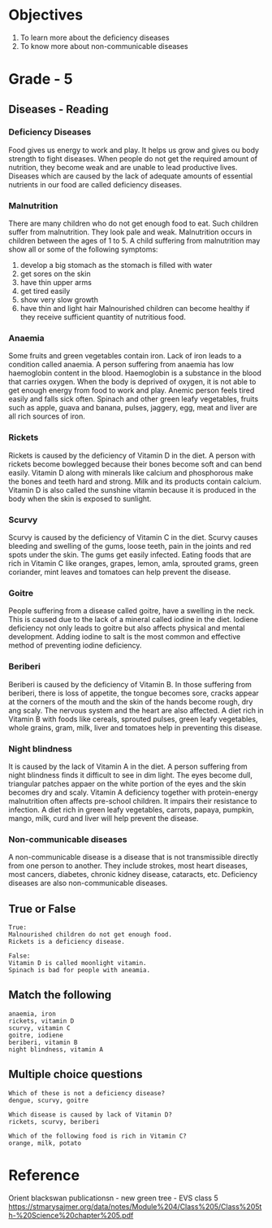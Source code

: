 # Objectives
1. To learn more about the deficiency diseases 
2. To know more about non-communicable diseases

# Grade - 5
## Diseases - Reading
### Deficiency Diseases
Food gives us energy to work and play. It helps us grow and gives ou body strength to fight diseases. When people do not get the required amount of nutrition, they become weak and are unable to lead productive lives. Diseases which are caused by the lack of adequate amounts of essential nutrients in our food are called deficiency diseases.

### Malnutrition
There are many children who do not get enough food to eat. Such children suffer from malnutrition. They look pale and weak. Malnutrition occurs in children between the ages of 1 to 5. A child suffering from malnutrition may show all or some of the following symptoms: 
1. develop a big stomach as the stomach is filled with water
2. get sores on the skin
3. have thin upper arms
4. get tired easily
5. show very slow growth
6. have thin and light hair
Malnourished children can become healthy if they receive sufficient quantity of nutritious food.

### Anaemia
Some fruits and green vegetables contain iron. Lack of iron leads to a condition called anaemia. A person suffering from anaemia has low haemoglobin content in the blood. Haemoglobin is a substance in the blood that carries oxygen. When the body is deprived of oxygen, it is not able to get enough energy from food to work and play. Anemic person feels tired easily and falls sick often. Spinach and other green leafy vegetables, fruits such as apple, guava and banana, pulses, jaggery, egg, meat and liver are all rich sources of iron.

### Rickets
Rickets is caused by the deficiency of Vitamin D in the diet. A person with rickets become bowlegged because their bones become soft and can bend easily. Vitamin D along with minerals like calcium and phosphorous make the bones and teeth hard and strong. Milk and its products contain calcium. Vitamin D is also called the sunshine vitamin because it is produced in the body when the skin is exposed to sunlight.

### Scurvy
Scurvy is caused by the deficiency of Vitamin C in the diet. Scurvy causes bleeding and swelling of the gums, loose teeth, pain in the joints and red spots under the skin. The gums get easily infected. Eating foods that are rich in Vitamin C like oranges, grapes, lemon, amla, sprouted grams, green coriander, mint leaves and tomatoes can help prevent the disease.

### Goitre 
People suffering from a disease called goitre, have a swelling in the neck. This is caused due to the lack of a mineral called iodine in the diet. Iodiene deficiency not only leads to goitre but also affects physical and mental development. Adding iodine to salt is the most common and effective method of preventing iodine deficiency.

### Beriberi
Beriberi is caused by the deficiency of Vitamin B. In those suffering from beriberi, there is loss of appetite, the tongue becomes sore, cracks appear at the corners of the mouth and the skin of the hands become rough, dry ang scaly. The nervous system and the heart are also affected. A diet rich in Vitamin B with foods like cereals, sprouted pulses, green leafy vegetables, whole grains, gram, milk, liver and tomatoes help in preventing this disease.

### Night blindness
It is caused by the lack of Vitamin A in the diet. A person suffering from night blindness finds it difficult to see in dim light. The eyes become dull, triangular patches appaer on the white portion of the eyes and the skin becomes dry and scaly. Vitamin A deficiency together with protein-energy malnutrition often affects pre-school children. It impairs their resistance to infection. A diet rich in green leafy vegetables, carrots, papaya, pumpkin, mango, milk, curd and liver will help prevent the disease.

### Non-communicable diseases
A non-communicable disease is a disease that is not transmissible directly from one person to another. They include strokes, most heart diseases, most cancers, diabetes, chronic kidney disease, cataracts, etc. Deficiency diseases are also non-communicable diseases.

## True or False
```
True:
Malnourished children do not get enough food.
Rickets is a deficiency disease.

False:
Vitamin D is called moonlight vitamin.
Spinach is bad for people with aneamia.
```
## Match the following
```
anaemia, iron
rickets, vitamin D
scurvy, vitamin C
goitre, iodiene
beriberi, vitamin B
night blindness, vitamin A
```
## Multiple choice questions
```
Which of these is not a deficiency disease?
dengue, scurvy, goitre

Which disease is caused by lack of Vitamin D?
rickets, scurvy, beriberi

Which of the following food is rich in Vitamin C?
orange, milk, potato
```
# Reference
Orient blackswan publicationsn - new green tree - EVS class 5
https://stmarysajmer.org/data/notes/Module%204/Class%205/Class%205th-%20Science%20chapter%205.pdf
